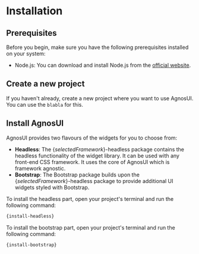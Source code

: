 # Installation

## Prerequisites

Before you begin, make sure you have the following prerequisites installed on your system:

- Node.js: You can download and install Node.js from the [official website](https://nodejs.org/).

## Create a new project

If you haven't already, create a new project where you want to use AgnosUI. You can use the `blabla` for this.

## Install AgnosUI

AgnosUI provides two flavours of the widgets for you to choose from:

- **Headless**: The {$selectedFramework$}-headless package contains the headless functionality of the widget library. It can be used with any front-end CSS framework. It uses the core of AgnosUI which is framework agnostic.
- **Bootstrap**: The Bootstrap package builds upon the {$selectedFramework$}-headless package to provide additional UI widgets styled with Bootstrap.

To install the headless part, open your project's terminal and run the following command:

```bash
{install-headless}
```

To install the bootstrap part, open your project's terminal and run the following command:

```bash
{install-bootstrap}
```
